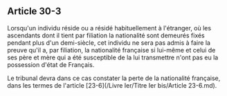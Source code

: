 Article 30-3
----
Lorsqu'un individu réside ou a résidé habituellement à l'étranger, où les
ascendants dont il tient par filiation la nationalité sont demeurés fixés
pendant plus d'un demi-siècle, cet individu ne sera pas admis à faire la preuve
qu'il a, par filiation, la nationalité française si lui-même et celui de ses
père et mère qui a été susceptible de la lui transmettre n'ont pas eu la
possession d'état de Français.

Le tribunal devra dans ce cas constater la perte de la nationalité française,
dans les termes de l'article [23-6](/Livre Ier/Titre Ier bis/Article 23-6.md).
